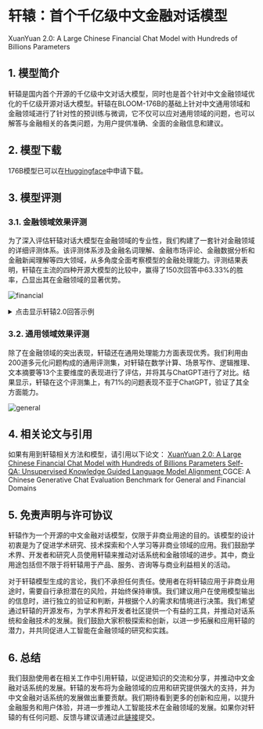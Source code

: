 # 轩辕：首个千亿级中文金融对话模型
XuanYuan 2.0: A Large Chinese Financial Chat Model with Hundreds of Billions Parameters

## 1. 模型简介
轩辕是国内首个开源的千亿级中文对话大模型，同时也是首个针对中文金融领域优化的千亿级开源对话大模型。轩辕在BLOOM-176B的基础上针对中文通用领域和金融领域进行了针对性的预训练与微调，它不仅可以应对通用领域的问题，也可以解答与金融相关的各类问题，为用户提供准确、全面的金融信息和建议。

## 2. 模型下载
176B模型已可以在[Huggingface](https://huggingface.co/xyz-nlp/XuanYuan2.0)中申请下载。

## 3. 模型评测
### 3.1. 金融领域效果评测
为了深入评估轩辕对话大模型在金融领域的专业性，我们构建了一套针对金融领域的详细评测体系。该评测体系涉及金融名词理解、金融市场评论、金融数据分析和金融新闻理解等四大领域，从多角度全面考察模型的金融处理能力。评测结果表明，轩辕在主流的四种开源大模型的比较中，赢得了150次回答中63.33%的胜率，凸显出其在金融领域的显著优势。

![financial](https://github.com/Duxiaoman-DI/XuanYuan2.0/assets/10808269/9e041a8a-932e-492a-a34a-5468d91614c9)

<details>
<summary>点击显示轩辕2.0回答示例</summary>

| 问题 | 答案 |
| --- | --- |
|请解释一下"股票回购"是什么意思，以及公司为什么要进行股票回购?|股票回购（Share buyback）是指公司回购其已发行的股票，以注销或留作未来使用。回购股票可以减少公司的股本，从而提高每股股息和每股收益。<br><br>公司进行股票回购的原因有很多，以下是一些常见的原因：<br><br>1. 提高每股股息和每股收益：通过回购股票，公司可以减少股本，从而提高每股股息和每股收益。<br><br>2. 提高股价：回购股票可以减少公司的股本，从而提高每股股息和每股收益，进而提高股价。<br><br>3. 减少负债：通过回购股票，公司可以减少负债，从而减少利息支出。<br><br>4. 提高股东回报率：通过回购股票，公司可以减少股本，从而提高每股股息和每股收益，进而提高股东回报率。<br><br>5. 改善公司形象：通过回购股票，公司可以减少股本，从而提高每股股息和每股收益，进而改善公司形象。<br><br>需要注意的是，股票回购可能会对公司的财务状况产生影响，因此公司需要谨慎考虑是否进行股票回购。|
|你能解释一下什么是"授信额度"吗？|授信额度是指银行或金融机构向客户提供的最高贷款额度，即客户可以在此额度内自由支配的借贷金额。通常情况下，银行会根据客户的个人信用记录、收入情况以及负债情况等因素来决定授信额度的大小。授信额度是银行和金融机构向客户提供信贷服务的重要指标之一。<br>授信额度的具体计算方式会因不同的银行和金融机构而异，但通常包括以下几个方面：<br>1.个人信用记录：银行和金融机构通常会考虑客户的信用记录，包括借款还款记录、信用卡使用情况等，这些因素将直接影响到客户获得授信额度的概率。<br>2.收入水平：银行和金融机构通常会要求客户提供稳定的收入来源，例如工资收入、投资回报等。银行和金融机构会通过审核客户的收入证明和财务报告来确定客户的授信额度。<br>3.负债情况：银行和金融机构通常会关注客户的负债情况，包括其他未偿还贷款、信用卡欠款等。如果客户已经存在高额的负债负担，那么银行和金融机构可能会对其授信额度进行限制。<br>4.担保能力：如果客户没有良好的信用记录或者收入状况较差，银行和金融机构可能会要求客户提供担保，例如房产、车辆等财产作为担保，以提高授信额度的可能性。<br>总之，授信额度是一种重要的借贷工具，可以帮助客户在资金需求时更加灵活地应对各种场合。|
|你能解释一下什么是"抵押贷款"和"信用贷款"的区别吗？|抵押贷款和信用贷款都是用于借款的方式，但它们之间的主要区别在于贷款金额、利率、还款期限以及担保方式。<br><br>抵押贷款是指将财产（如房屋、车辆等）作为担保来获取贷款。在抵押贷款中，贷款金额通常是按照财产的价值计算的，因此贷款金额较大。此外，由于有抵押物作为担保，银行或金融机构通常会提供更低的利率。还款期限通常较长，因为贷款人需要足够的时间来还清贷款并归还抵押物。一旦借款人无法按时还款，银行或金融机构有权处置抵押物以收回欠款。<br><br>信用贷款则是指根据个人信用记录、收入和支出情况等因素来决定是否给予贷款。在信用贷款中，银行或金融机构会基于个人的信用评分来决定贷款额度和利率。由于没有抵押品作为担保，因此贷款金额相对较小。还款期限较短，通常在6个月到3年之间，还款期数也较为灵活。如果借款人无法按时还款，银行或金融机构有权停止发放贷款。<br><br>总之，抵押贷款和信用贷款的区别在于贷款金额、利率、还款期限和担保方式。选择哪种贷款方式取决于个人的财务状况和需求。|
|你能解释一下什么是"银行业务的KYC"流程吗？|KYC是"Know Your Customer"的缩写，意思是了解您的客户。在银行业务中，KYC流程是指在客户开立银行账户之前，银行需要对客户进行身份验证和背景调查的过程。KYC流程的目的是确保客户的身份和财务状况真实可靠，并防止洗钱和恐怖主义融资等非法活动。<br><br>KYC流程通常包括以下步骤：<br><br>1. 客户身份验证：银行会要求客户提供身份证明文件，如身份证、护照等，并核实客户的身份信息是否真实有效。<br><br>2. 客户背景调查：银行会对客户进行背景调查，了解客户的职业、收入来源、家庭状况等信息，以确认客户的财务状况是否真实可靠。<br><br>3. 客户风险评估：银行会对客户进行风险评估，以确定客户的风险等级，并采取相应的风险控制措施。<br><br>4. 客户反洗钱合规审查：银行会对客户进行反洗钱合规审查，以确保客户的交易行为合法合规，并防止洗钱和恐怖主义融资等非法活动。<br><br>总之，KYC流程是银行业务中非常重要的一环，它确保了客户的身份和财务状况真实可靠，并防止了洗钱和恐怖主义融资等非法活动。|
|"牛市"和"熊市"分别代表什么意思？它们对投资者有什么样的影响？|股票市场中的牛市和熊市是指股票价格的涨跌情况。牛市通常指股票价格持续上涨的情况，而熊市则指股票价格持续下跌的情况。<br><br>对于投资者来说，牛市和熊市对他们的影响是不同的。在牛市中，投资者通常会感到乐观和兴奋，因为股票价格上涨，他们可以赚取更多的利润。在熊市中，投资者通常会感到悲观和沮丧，因为股票价格下跌，他们可能会损失更多的资金。<br><br>在牛市中，投资者通常会采取积极的投资策略，例如购买更多的股票，以期获得更高的回报。在熊市中，投资者通常会采取保守的投资策略，例如减少股票投资，以降低风险。<br><br>需要注意的是，牛市和熊市只是股票市场中的一种情况，投资者应该根据自己的投资目标和风险承受能力来选择合适的投资策略。在牛市中，投资者可以采取高风险高回报的投资策略，而在熊市中，投资者应该采取低风险低回报的投资策略。此外，投资者还应该密切关注市场动态，及时调整自己的投资策略，以适应市场的变化。|
|欧洲央行（ECB）表示，将继续实施宽松的货币政策，以支持欧元区经济复苏。然而，通货膨胀压力和全球经济形势的不确定性给ECB的政策制定带来了挑战。请分析欧洲央行维持宽松货币政策的原因，以及这一政策可能对欧元区经济和全球金融市场产生哪些影响？|维持宽松货币政策的主要原因是欧洲央行希望通过降低利率和增加货币供应量来刺激经济增长和创造就业机会。此外，ECB还希望通过降低利率和增加货币供应量来控制通货膨胀压力。<br><br>欧洲央行的宽松货币政策可能对欧元区经济和全球金融市场产生以下影响：<br><br>1. 欧元区经济增长：ECB的宽松货币政策可能会刺激欧元区的经济增长，因为低利率和增加货币供应量可以促进投资和消费。<br><br>2. 通货膨胀压力：ECB的宽松货币政策可能会导致通货膨胀压力增加，因为货币供应量增加可能导致物价上涨。<br><br>3. 全球金融市场：ECB的宽松货币政策可能会对全球金融市场产生影响，因为欧洲央行的货币政策是全球货币政策的重要组成部分。ECB的宽松货币政策可能会导致美元贬值，从而对全球金融市场产生影响。<br><br>总之，ECB的宽松货币政策可能会对欧元区经济和全球金融市场产生积极影响，但也需要注意通货膨胀压力和全球经济形势的不确定性所带来的挑战。|
|全球各大央行纷纷推出量化宽松政策，以应对新冠疫情对经济的影响。然而，有观点认为，这些政策可能导致资产泡沫和通胀压力上升。请分析量化宽松政策可能导致的资产泡沫和通胀风险，以及政府和央行如何平衡经济复苏与通胀风险之间的关系？|量化宽松政策是指央行通过购买国债等金融资产来增加货币供应量，以刺激经济增长。然而，这些政策可能导致资产泡沫和通胀压力上升。<br><br>首先，量化宽松政策可能导致资产泡沫。当央行购买国债等金融资产时，这些资产的价格可能会上涨，从而形成资产泡沫。如果资产泡沫破裂，可能会导致经济衰退和金融危机。<br><br>其次，量化宽松政策可能导致通胀压力上升。当央行购买国债等金融资产时，这些资产的价格可能会上涨，从而导致物价上涨。如果通胀压力过高，可能会对经济造成负面影响。<br><br>政府和央行如何平衡经济复苏与通胀风险之间的关系？<br><br>政府和央行可以通过以下措施来平衡经济复苏与通胀风险之间的关系：<br><br>1. 控制货币供应量。央行可以通过调整货币政策来控制货币供应量，从而控制通胀压力。<br><br>2. 监管金融市场。政府可以通过监管金融市场来防止资产泡沫的形成。<br><br>3. 调整利率政策。央行可以通过调整利率政策来控制通胀压力，从而平衡经济复苏与通胀风险之间的关系。|
|如果一家公司的股票价格是每股100美元，而其每股派发的股息是5美元，那么其股息收益率是多少？|股息收益率（dividend yield）是指公司每股派发的股息与股票价格之间的比率。计算股息收益率的公式为：股息收益率 = 每股派发的股息 ÷ 股票价格。<br><br>根据题目，这家公司的股票价格是每股100美元，每股派发的股息是5美元。因此，这家公司的股息收益率为：<br><br>股息收益率 = 每股派发的股息 ÷ 股票价格 = 5美元 ÷ 100美元 = 0.05 = 5%<br><br>因此，这家公司的股息收益率为5%。这意味着，如果你持有这家公司的股票，你每年可以获得5美元的股息收益。<br><br>需要注意的是，股息收益率只考虑了每股派发的股息和股票价格之间的关系，而没有考虑其他因素，如公司的盈利能力、市场前景等。因此，股息收益率只是一个参考指标，不能完全代表一家公司的投资价值。在做出投资决策时，还需要考虑其他因素，如公司的财务状况、行业前景等。|
|如果一家公司的总资产为500亿美元，总负债为300亿美元，股东权益是多少？|	股东权益可以通过总资产减去总负债来计算，即：<br><br>股东权益 = 总资产 - 总负债<br><br>根据题目中给出的数据，总资产为500亿美元，总负债为300亿美元，因此：<br><br>股东权益 = 500亿美元 - 300亿美元 = 200亿美元<br><br>因此，这家公司的股东权益为200亿美元。<br><br>需要注意的是，股东权益并不等同于净资产。净资产是指公司的总资产减去总负债后的余额，即：<br><br>净资产 = 总资产 - 总负债<br><br>根据题目中给出的数据，总资产为500亿美元，总负债为300亿美元，因此：<br><br>净资产 = 500亿美元 - 300亿美元 = 200亿美元<br><br>因此，这家公司的净资产为200亿美元。<br><br>需要注意的是，净资产并不等同于股东权益。股东权益是指公司归属于股东的所有权益，包括股本、资本公积、盈余公积、未分配利润等。而净资产是指公司的总资产减去总负债后的余额，包括股本、资本公积、盈余公积、未分配利润等。因此，股东权益和净资产是两个不同的概念。|
|如果一家公司的总资产为200亿美元，总负债为100亿美元，那么其资产负债率是多少？|	资产负债率（debt-to-equity ratio）是指公司负债总额与股东权益总额的比率，通常用于衡量公司的财务风险和偿债能力。计算资产负债率的公式为：<br><br>资产负债率 = 总负债 / 总资产<br><br>根据题目给出的信息，这家公司的总资产为200亿美元，总负债为100亿美元，因此其资产负债率为：<br><br>资产负债率 = 100亿美元 / 200亿美元 = 0.5 = 50%<br><br>因此，这家公司的资产负债率为50%。资产负债率越高，表示公司负债越多，财务风险越大，偿债能力越弱。反之，资产负债率越低，表示公司负债越少，财务风险越小，偿债能力越强。<br><br>需要注意的是，资产负债率并不是唯一的衡量公司财务风险和偿债能力的指标。其他指标，如流动比率、速动比率、利息保障倍数等，也可以用来评估公司的偿债能力和财务风险。同时，不同行业和不同类型的公司，其资产负债率和财务指标也会有所不同。因此，在评估公司的财务状况时，需要综合考虑多个指标和因素。|
|请解释一下什么是股息收益率，它如何帮助我们评估一家公司的股息政策？|	股息收益率（dividend yield）是指公司每年派发的股息金额与股票市价的比率，通常以百分比的形式表示。股息收益率可以帮助我们评估一家公司的股息政策。<br><br>股息收益率越高，意味着公司每年派发的股息金额越多，相对于股票市价的比率也越高。因此，股息收益率越高，意味着投资者可以获得更高的股息收益。<br><br>股息收益率可以帮助我们评估一家公司的股息政策。如果一家公司的股息收益率相对较高，那么这可能意味着该公司更注重股息派发，并希望通过股息来回报投资者。相反，如果一家公司的股息收益率相对较低，那么这可能意味着该公司更注重股票价格的上涨，并希望通过股票价格的上涨来回报投资者。<br><br>需要注意的是，股息收益率只是评估一家公司股息政策的一个指标。投资者还需要考虑其他因素，例如公司的财务状况、行业前景、管理层能力等。因此，在评估一家公司的股息政策时，需要综合考虑多个因素，而不仅仅是股息收益率。|
|如果一家公司的市值为100亿美元，净利润为2亿美元，那么其市净率是多少？|	公司的市净率（Price-to-Book Ratio，P/B Ratio）是指公司的股价与每股净资产之比。市净率越高，意味着投资者愿意支付更高的价格来购买该公司的每一份净资产。市净率的计算公式为：市净率 = 股价 ÷ 每股净资产。<br><br>假设该公司的每股净资产为x美元，则其市净率为：<br><br>市净率 = 股价 ÷ 每股净资产<br><br>如果该公司的市值为100亿美元，净利润为2亿美元，则其每股净资产为：<br><br>每股净资产 = 净利润 ÷ 市值 = 2亿美元 ÷ 100亿美元 = 0.02美元/股<br><br>因此，该公司的市净率为：<br><br>市净率 = 股价 ÷ 每股净资产 = 股价 ÷ 0.02美元/股<br><br>如果该公司的股价为y美元，则其市净率为：<br><br>市净率 = 股价 ÷ 每股净资产 = y美元 ÷ 0.02美元/股<br><br>例如，如果该公司的股价为10美元，则其市净率为：<br><br>市净率 = 10美元 ÷ 0.02美元/股 = 50<br><br>因此，该公司的市净率为50。这意味着投资者愿意支付50美元来购买该公司的每一份净资产。|

</details>

### 3.2. 通用领域效果评测
除了在金融领域的突出表现，轩辕还在通用处理能力方面表现优秀。我们利用由200道多元化问题构成的通用评测集，对轩辕在数学计算、场景写作、逻辑推理、文本摘要等13个主要维度的表现进行了评估，并将其与ChatGPT进行了对比。结果显示，轩辕在这个评测集上，有71%的问题表现不亚于ChatGPT，验证了其全方面能力。

![general](https://github.com/Duxiaoman-DI/XuanYuan2.0/assets/10808269/cd3497a3-0193-4e78-9fcd-cdedda612b31)

## 4. 相关论文与引用

如果有用到轩辕相关方法和模型，请引用以下论文：
[XuanYuan 2.0: A Large Chinese Financial Chat Model with Hundreds of Billions Parameters ](https://arxiv.org/abs/2305.12002)
[Self-QA: Unsupervised Knowledge Guided Language Model Alignment ](https://arxiv.org/abs/2305.11952)
CGCE: A Chinese Generative Chat Evaluation Benchmark for General and Financial Domains

## 5. 免责声明与许可协议
轩辕作为一个开源的中文金融对话模型，仅限于非商业用途的目的。该模型的设计初衷是为了促进学术研究、技术探索和个人学习等非商业领域的应用。我们鼓励学术界、开发者和研究人员使用轩辕来推动对话系统和金融领域的进步。其中，商业用途包括但不限于将轩辕用于产品、服务、咨询等与商业利益相关的活动。

对于轩辕模型生成的言论，我们不承担任何责任。使用者在将轩辕应用于非商业用途时，需要自行承担潜在的风险，并始终保持审慎。我们建议用户在使用模型输出的信息时，进行独立的验证和判断，并根据个人的需求和情境进行决策。我们希望通过轩辕的开源发布，为学术界和开发者社区提供一个有益的工具，并推动对话系统和金融技术的发展。我们鼓励大家积极探索和创新，以进一步拓展和应用轩辕的潜力，并共同促进人工智能在金融领域的研究和实践。

## 6. 总结
我们鼓励使用者在相关工作中引用轩辕，以促进知识的交流和分享，并推动中文金融对话系统的发展。轩辕的发布将为金融领域的应用和研究提供强大的支持，并为中文金融对话系统的发展做出重要贡献。我们期待看到更多的创新和应用，以提升金融服务和用户体验，并进一步推动人工智能技术在金融领域的发展。如果你对轩辕的有任何问题、反馈与建议请通过此[链接](https://forms.gle/DfE61kAz9FVHqysb9)提交。
